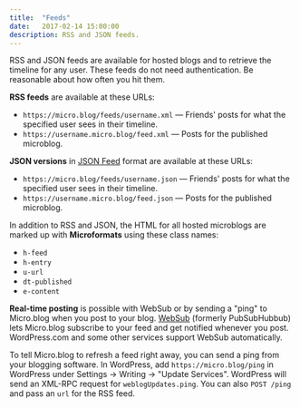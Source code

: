 ```yaml
---
title:  "Feeds"
date:   2017-02-14 15:00:00
description: RSS and JSON feeds.
---
```


RSS and JSON feeds are available for hosted blogs and to retrieve the timeline for any user. These feeds do not need authentication. Be reasonable about how often you hit them.

**RSS feeds** are available at these URLs:

* `https://micro.blog/feeds/username.xml` — Friends' posts for what the specified user sees in their timeline.
* `https://username.micro.blog/feed.xml` — Posts for the published microblog.

**JSON versions** in [JSON Feed](https://jsonfeed.org/) format are available at these URLs:

* `https://micro.blog/feeds/username.json` — Friends' posts for what the specified user sees in their timeline.
* `https://username.micro.blog/feed.json` — Posts for the published microblog.

In addition to RSS and JSON, the HTML for all hosted microblogs are marked up with **Microformats** using these class names:

* `h-feed`
* `h-entry`
* `u-url`
* `dt-published`
* `e-content`

**Real-time posting** is possible with WebSub or by sending a "ping" to Micro.blog when you post to your blog. <a href="https://www.w3.org/TR/websub/">WebSub</a> (formerly PubSubHubbub) lets Micro.blog subscribe to your feed and get notified whenever you post. WordPress.com and some other services support WebSub automatically.

To tell Micro.blog to refresh a feed right away, you can send a ping from your blogging software. In WordPress, add `https://micro.blog/ping` in WordPress under Settings → Writing → "Update Services". WordPress will send an XML-RPC request for `weblogUpdates.ping`. You can also `POST /ping` and pass an `url` for the RSS feed.